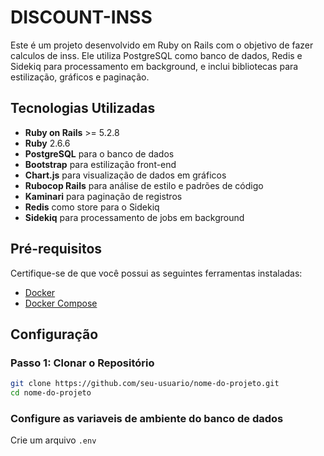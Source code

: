 # DISCOUNT-INSS

Este é um projeto desenvolvido em Ruby on Rails com o objetivo de fazer calculos de inss. Ele utiliza PostgreSQL como banco de dados, Redis e Sidekiq para processamento em background, e inclui bibliotecas para estilização, gráficos e paginação.

## Tecnologias Utilizadas

- **Ruby on Rails** >= 5.2.8
- **Ruby** 2.6.6
- **PostgreSQL** para o banco de dados
- **Bootstrap** para estilização front-end
- **Chart.js** para visualização de dados em gráficos
- **Rubocop Rails** para análise de estilo e padrões de código
- **Kaminari** para paginação de registros
- **Redis** como store para o Sidekiq
- **Sidekiq** para processamento de jobs em background

## Pré-requisitos

Certifique-se de que você possui as seguintes ferramentas instaladas:

- [Docker](https://docs.docker.com/get-docker/)
- [Docker Compose](https://docs.docker.com/compose/install/)

## Configuração

### Passo 1: Clonar o Repositório

```bash
git clone https://github.com/seu-usuario/nome-do-projeto.git
cd nome-do-projeto
```
### Configure as variaveis de ambiente do banco de dados
Crie um arquivo ```.env```
